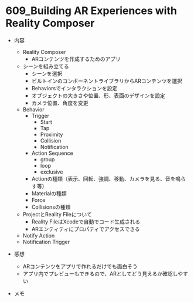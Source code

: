 # 609_Building AR Experiences with Reality Composer

- 内容
  - Reality Composer
    - ARコンテンツを作成するためのアプリ
  - シーンを組み立てる
    - シーンを選択
    - ビルトインのコンポーネントライブラリからARコンテンツを選択
    - Behaviorsでインタラクションを設定
    - オブジェクトの大きさや位置、形、表面のデザインを設定
    - カメラ位置、角度を変更
  - Behavior
    - Trigger
      - Start
      - Tap
      - Proximity
      - Collision
      - Notification
    - Action Sequence
      - group
      - loop
      - exclusive
    - Actionの種類（表示、回転、強調、移動、カメラを見る、音を鳴らす等）
    - Materialの種類
    - Force
    - Collisionsの種類
  - ProjectとReality Fileについて
    - Reality FileはXcodeで自動でコード生成される
    - ARエンティティにプロパティでアクセスできる
  - Notify Action
  - Notification Trigger

- 感想
  - ARコンテンツをアプリで作れるだけでも面白そう
  - アプリ内でプレビューもできるので、ARとしてどう見えるか確認しやすい

- メモ
